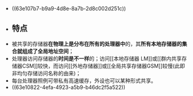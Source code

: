 - ((63e107b7-b9a9-4d8e-8a7b-2d8c002d251c))
- ## 特点
- 被共享的存储器**在物理上是分布在所有的处理器中**的，其**所有本地存储器的集合就组成了全局地址空间**；
- 处理器访问存储器的**时间是不一样**的；访问[[本地存储器 LM]]或[[群内共享存储器CSM]]较快，而访问[[外地存储器]]或[[全局共享存储器GSM]]较慢(此即非均匀存储访问名称的由来)；
- 每台处理器照例可带私有高速缓存，外设也可以某种形式共享。
- ((63e10822-4efa-4923-a5b9-b46dc2f5a522))